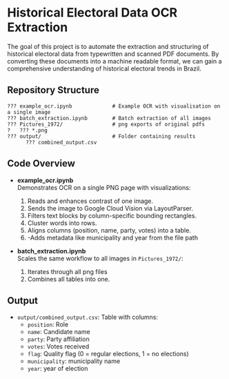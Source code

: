 
# Historical Electoral Data OCR Extraction

The goal of this project is to automate the extraction and structuring of historical electoral data from typewritten and scanned PDF documents. By converting these documents into a machine readable format, we can gain a comprehensive understanding of historical electoral trends in Brazil.

## Repository Structure
```
??? example_ocr.ipynb             # Example OCR with visualisation on a single image
??? batch_extraction.ipynb        # Batch extraction of all images 
??? Pictures_1972/                # png exports of original pdfs
?   ??? *.png
??? output/                       # Folder containing results
      ??? combined_output.csv       

```

## Code Overview

- **example_ocr.ipynb**  
  Demonstrates OCR on a single PNG page with visualizations:
  1. Reads and enhances contrast of one image.  
  2. Sends the image to Google Cloud Vision via LayoutParser.  
  3. Filters text blocks by column-specific bounding rectangles.  
  4. Cluster words into rows.  
  5. Aligns columns (position, name, party, votes) into a table. 
  6. -Adds metadata like municipality and year from the file path 

- **batch_extraction.ipynb**  
  Scales the same workflow to all images in `Pictures_1972/`:
  1. Iterates through all png files
  2. Combines all tables into one.  

## Output

- `output/combined_output.csv`: Table with columns:
  - `position`: Role  
  - `name`: Candidate name  
  - `party`: Party affiliation  
  - `votes`: Votes received  
  - `flag`: Quality flag (0 = regular elections, 1 =  no elections)  
  - `municipality`: municipality name  
  - `year`: year of election

